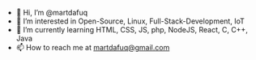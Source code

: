 - 👋 Hi, I’m @martdafuq
- 👀 I’m interested in Open-Source, Linux, Full-Stack-Development, IoT
- 🌱 I’m currently learning HTML, CSS, JS, php, NodeJS, React, C, C++, Java
- 📫 How to reach me at martdafuq@gmail.com

<!---
martdafuq/martdafuq is a ✨ special ✨ repository because its `README.md` (this file) appears on your GitHub profile.
You can click the Preview link to take a look at your changes.
--->
